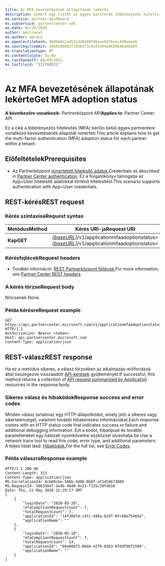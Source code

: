 ```yaml
---
title: Az MFA bevezetésének állapotának lekérte
description: Lekért egy listát az egyes partnerek többtényezős hitelesítés bevezetésének állapotáról a partneri REST API.
ms.service: partner-dashboard
ms.subservice: partnercenter-sdk
ms.date: 05/29/2020
author: amitravat
ms.author: amrava
ms.openlocfilehash: 9b8848c2a4531dd6609f86aae6876cec436eeea9
ms.sourcegitcommit: d4b0c80d81f1d5bdf3c4c03344ad639646ae6ab9
ms.translationtype: MT
ms.contentlocale: hu-HU
ms.lasthandoff: 06/09/2021
ms.locfileid: "111760521"
---
```

# <a name="get-mfa-adoption-status"></a><span data-ttu-id="444ed-103">Az MFA bevezetésének állapotának lekérte</span><span class="sxs-lookup"><span data-stu-id="444ed-103">Get MFA adoption status</span></span>

<span data-ttu-id="444ed-104">**A következőre vonatkozik:** Partnerközpont API</span><span class="sxs-lookup"><span data-stu-id="444ed-104">**Applies to**: Partner Center API</span></span>

<span data-ttu-id="444ed-105">Ez a cikk a többtényezős hitelesítés (MFA) bérlőn belüli egyes partnerekre vonatkozó bevezetésének állapotát ismerteti.</span><span class="sxs-lookup"><span data-stu-id="444ed-105">This article explains how to get the multi-factor authentication (MFA) adoption status for each partner within a tenant.</span></span>

## <a name="prerequisites"></a><span data-ttu-id="444ed-106">Előfeltételek</span><span class="sxs-lookup"><span data-stu-id="444ed-106">Prerequisites</span></span>

- <span data-ttu-id="444ed-107">Az Partnerközpont [ismertetett hitelesítő adatok.](partner-center-authentication.md)</span><span class="sxs-lookup"><span data-stu-id="444ed-107">Credentials as described in [Partner Center authentication](partner-center-authentication.md).</span></span> <span data-ttu-id="444ed-108">Ez a forgatókönyv támogatja az App+User hitelesítő adatokkal történő hitelesítést.</span><span class="sxs-lookup"><span data-stu-id="444ed-108">This scenario supports authentication with App+User credentials.</span></span>

## <a name="rest-request"></a><span data-ttu-id="444ed-109">REST-kérés</span><span class="sxs-lookup"><span data-stu-id="444ed-109">REST request</span></span>

### <a name="request-syntax"></a><span data-ttu-id="444ed-110">Kérés szintaxisa</span><span class="sxs-lookup"><span data-stu-id="444ed-110">Request syntax</span></span>

| <span data-ttu-id="444ed-111">Metódus</span><span class="sxs-lookup"><span data-stu-id="444ed-111">Method</span></span>  | <span data-ttu-id="444ed-112">Kérés URI-ja</span><span class="sxs-lookup"><span data-stu-id="444ed-112">Request URI</span></span>                                                               |
|---------|---------------------------------------------------------------------------|
| <span data-ttu-id="444ed-113">**Kap**</span><span class="sxs-lookup"><span data-stu-id="444ed-113">**GET**</span></span> | <span data-ttu-id="444ed-114">[*{baseURL}*](partner-center-rest-urls.md)/v1/applicationmfaadoptionstatus></span><span class="sxs-lookup"><span data-stu-id="444ed-114">[*{baseURL}*](partner-center-rest-urls.md)/v1/applicationmfaadoptionstatus></span></span> |

### <a name="request-headers"></a><span data-ttu-id="444ed-115">Kérésfejlécek</span><span class="sxs-lookup"><span data-stu-id="444ed-115">Request headers</span></span>

- <span data-ttu-id="444ed-116">További információ: [REST Partnerközpont fejlécek.](headers.md)</span><span class="sxs-lookup"><span data-stu-id="444ed-116">For more information, see [Partner Center REST headers](headers.md).</span></span>

### <a name="request-body"></a><span data-ttu-id="444ed-117">A kérés törzse</span><span class="sxs-lookup"><span data-stu-id="444ed-117">Request body</span></span>

<span data-ttu-id="444ed-118">Nincsenek.</span><span class="sxs-lookup"><span data-stu-id="444ed-118">None.</span></span>

### <a name="request-example"></a><span data-ttu-id="444ed-119">Példa kérésre</span><span class="sxs-lookup"><span data-stu-id="444ed-119">Request example</span></span>

```http
GET https://api.partnercenter.microsoft.com/v1/applicationmfaadoptionstatus HTTP/1.1
Authorization: Bearer <token>
Host: api.partnercenter.microsoft.com
Content-Type: application/json
```

## <a name="rest-response"></a><span data-ttu-id="444ed-120">REST-válasz</span><span class="sxs-lookup"><span data-stu-id="444ed-120">REST response</span></span>

<span data-ttu-id="444ed-121">Ha ez a metódus sikeres, a válasz törzsében az alkalmazás-erőforrások által összegezve visszaadott [API-kérések](mfa-resources.md#api-request-summarized-by-application) gyűjteményét.</span><span class="sxs-lookup"><span data-stu-id="444ed-121">If successful, this method returns a collection of [API request summarized by Application](mfa-resources.md#api-request-summarized-by-application) resources in the response body.</span></span>

### <a name="response-success-and-error-codes"></a><span data-ttu-id="444ed-122">Sikeres válasz és hibakódok</span><span class="sxs-lookup"><span data-stu-id="444ed-122">Response success and error codes</span></span>

<span data-ttu-id="444ed-123">Minden válasz tartalmaz egy HTTP-állapotkódot, amely jelzi a sikeres vagy sikertelenséget, valamint további hibakeresési információkat.</span><span class="sxs-lookup"><span data-stu-id="444ed-123">Each response comes with an HTTP status code that indicates success or failure and additional debugging information.</span></span> <span data-ttu-id="444ed-124">Ezt a kódot, hibatípust és további paramétereket egy hálózati nyomkövetési eszközzel olvashatja be.</span><span class="sxs-lookup"><span data-stu-id="444ed-124">Use a network trace tool to read this code, error type, and additional parameters.</span></span> <span data-ttu-id="444ed-125">A teljes listát lásd: [Hibakódok.](error-codes.md)</span><span class="sxs-lookup"><span data-stu-id="444ed-125">For the full list, see [Error Codes](error-codes.md).</span></span>

### <a name="response-example"></a><span data-ttu-id="444ed-126">Példa válaszra</span><span class="sxs-lookup"><span data-stu-id="444ed-126">Response example</span></span>

``` http
HTTP/1.1 200 OK
Content-Length: 313
Content-Type: application/json
MS-CorrelationId: 4cb80cbe-566b-4d8b-8b8f-af1454b73089
MS-RequestId: 566330a7-1e4b-4848-9c23-f135c70fd810
Date: Thu, 21 May 2020 22:29:17 GMT
[
    {
        "loginDate": "2020-05-20",
        "mfaCompliantRequestCount": 7,
        "totalRequestCount": 7,
        "applicationId": "14f38d7d-c4fc-448a-b2df-0fc60e75465a",
        "applicationName": ""
    },
    {
        "loginDate": "2020-05-19",
        "mfaCompliantRequestCount": 7,
        "totalRequestCount": 14,
        "applicationId": "60a00bf2-0644-4279-83b3-87ddf96f2509",
        "applicationName": ""
    }
]
```
